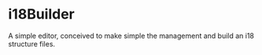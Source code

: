 # i18Builder
A simple editor, conceived to make simple the management and build an i18 structure files.
